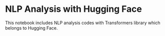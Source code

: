 # NLP Analysis with Hugging Face
This notebook includes NLP analysis codes with Transformers library which belongs to Hugging Face.
